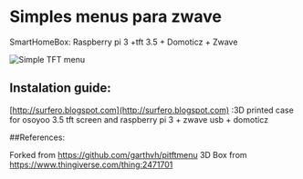 # Simples menus para zwave

SmartHomeBox: Raspberry pi 3 +tft 3.5 + Domoticz + Zwave

![Simple TFT menu ](https://4.bp.blogspot.com/-6Bg_kkpXE3k/WeROa_s7ocI/AAAAAAAAmp4/0nqBjQhyBLca5i7dTYHROEuPGVaQ132kACLcBGAs/s1600/IMG_1111.HEIC.jpg "SmartHomeBox")


## Instalation guide:

[http://surfero.blogspot.com](http://surfero.blogspot.com) :3D printed case for osoyoo 3.5 tft  screen and raspberry pi 3 + zwave usb + domoticz


##References:

Forked from https://github.com/garthvh/pitftmenu
3D Box from https://www.thingiverse.com/thing:2471701

